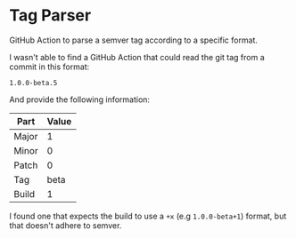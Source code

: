 # Tag Parser

GitHub Action to parse a semver tag according to a specific format.

I wasn't able to find a GitHub Action that could read the git tag from a commit in this format:

`1.0.0-beta.5`

And provide the following information:

| Part  | Value |
|-------|-------|
| Major | 1     |
| Minor | 0     |
| Patch | 0     |
| Tag   | beta  |
| Build | 1     |

I found one that expects the build to use a `+x` (e.g `1.0.0-beta+1`) format, but that doesn't adhere to semver.
